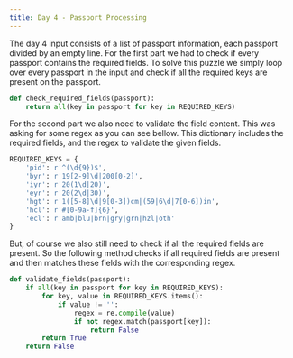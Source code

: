 ```yaml
---
title: Day 4 - Passport Processing
---
```

The day 4 input consists of a list of passport information, each passport divided by an empty line. For the first part we had to check if every passport contains the required fields. To solve this puzzle we simply loop over every passport in the input and check if all the required keys are present on the passport.

```python
def check_required_fields(passport):
    return all(key in passport for key in REQUIRED_KEYS)
```

For the second part we also need to validate the field content. This was asking for some regex as you can see bellow. This dictionary includes the required fields, and the regex to validate the given fields.

```python
REQUIRED_KEYS = {
    'pid': r'^(\d{9})$',
    'byr': r'19[2-9]\d|200[0-2]',
    'iyr': r'20(1\d|20)',
    'eyr': r'20(2\d|30)',
    'hgt': r'1([5-8]\d|9[0-3])cm|(59|6\d|7[0-6])in',
    'hcl': r'#[0-9a-f]{6}',
    'ecl': r'amb|blu|brn|gry|grn|hzl|oth'
}
```

But, of course we also still need to check if all the required fields are present. So the following method checks if all required fields are present and then matches these fields with the corresponding regex.

```python
def validate_fields(passport):
    if all(key in passport for key in REQUIRED_KEYS):
        for key, value in REQUIRED_KEYS.items():
            if value != '':
                regex = re.compile(value)
                if not regex.match(passport[key]):
                    return False
        return True
    return False
`````
